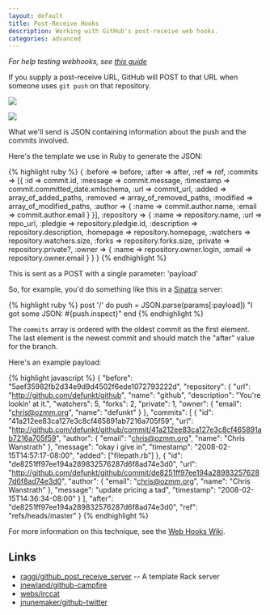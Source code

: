 ```yaml
---
layout: default
title: Post-Receive Hooks
description: Working with GitHub's post-receive web hooks.
categories: advanced
---
```


_For help testing webhooks, see [this guide](/testing-webhooks)_

If you supply a post-receive URL, GitHub will POST to that URL when someone uses `git push` on that repository.

![](http://img.skitch.com/20100620-r8st7468q7q5waf3y85hmpwtqs.png)

![](http://img.skitch.com/20100620-br6dw5iiyk2643fahkqbi54h36.png)

What we'll send is JSON containing information about the push and the commits involved.

Here's the template we use in Ruby to generate the JSON:

{% highlight ruby %}
{
  :before     => before,
  :after      => after,
  :ref        => ref,
  :commits    => [{
    :id        => commit.id,
    :message   => commit.message,
    :timestamp => commit.committed_date.xmlschema,
    :url       => commit_url,
    :added     => array_of_added_paths,
    :removed   => array_of_removed_paths,
    :modified  => array_of_modified_paths,
    :author    => {
      :name  => commit.author.name,
      :email => commit.author.email
    }
  }],
  :repository => {
    :name        => repository.name,
    :url         => repo_url,
    :pledgie     => repository.pledgie.id,
    :description => repository.description,
    :homepage    => repository.homepage,
    :watchers    => repository.watchers.size,
    :forks       => repository.forks.size,
    :private     => repository.private?,
    :owner => {
      :name  => repository.owner.login,
      :email => repository.owner.email
    }
  }
}
{% endhighlight %}

This is sent as a POST with a single parameter: 'payload'

So, for example, you'd do something like this in a [Sinatra](http://sinatra.rubyforge.org/) server:

{% highlight ruby %}
post '/' do
  push = JSON.parse(params[:payload])
  "I got some JSON: #{push.inspect}"
end
{% endhighlight %}

The `commits` array is ordered with the oldest commit as the first element.  The last element is the newest commit and should match the "after" value for the branch.

Here's an example payload:

{% highlight javascript %}
{
  "before": "5aef35982fb2d34e9d9d4502f6ede1072793222d",
  "repository": {
    "url": "http://github.com/defunkt/github",
    "name": "github",
    "description": "You're lookin' at it.",
    "watchers": 5,
    "forks": 2,
    "private": 1,
    "owner": {
      "email": "chris@ozmm.org",
      "name": "defunkt"
    }
  },
  "commits": [
    {
      "id": "41a212ee83ca127e3c8cf465891ab7216a705f59",
      "url": "http://github.com/defunkt/github/commit/41a212ee83ca127e3c8cf465891ab7216a705f59",
      "author": {
        "email": "chris@ozmm.org",
        "name": "Chris Wanstrath"
      },
      "message": "okay i give in",
      "timestamp": "2008-02-15T14:57:17-08:00",
      "added": ["filepath.rb"]
    },
    {
      "id": "de8251ff97ee194a289832576287d6f8ad74e3d0",
      "url": "http://github.com/defunkt/github/commit/de8251ff97ee194a289832576287d6f8ad74e3d0",
      "author": {
        "email": "chris@ozmm.org",
        "name": "Chris Wanstrath"
      },
      "message": "update pricing a tad",
      "timestamp": "2008-02-15T14:36:34-08:00"
    }
  ],
  "after": "de8251ff97ee194a289832576287d6f8ad74e3d0",
  "ref": "refs/heads/master"
}
{% endhighlight %}

For more information on this technique, see the [Web Hooks Wiki](http://webhooks.pbwiki.com/).

Links
-----

* [raggi/github_post_receive_server](http://github.com/raggi/github_post_receive_server/) -- A template Rack server
* [jnewland/github-campfire](http://github.com/jnewland/github-campfire/)
* [webs/irccat](http://github.com/webs/irccat)
* [jnunemaker/github-twitter](http://github.com/jnunemaker/github-twitter/)
